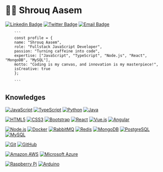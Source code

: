 # :woman_technologist: Shrouq Aasem 

 
[![Linkedin Badge](https://img.shields.io/badge/-LinkedIn-blue?style=flat-square&logo=Linkedin&logoColor=white&link=https://www.linkedin.com/in/shrouq-aasem-b2860b173/)](https://www.linkedin.com/in/shrouq-aasem-b2860b173/)
[![Twitter Badge](https://img.shields.io/badge/-Twitter-1DA1F2?style=flat-square&logo=Twitter&logoColor=white)](https://twitter.com/shrouqAasem)
[![Email Badge](https://img.shields.io/badge/-Email-red?style=flat-square&logo=Gmail&logoColor=white)](mailto:eng.shrouq.aasem@gmail.com)

        
        ```
        const profile = {
        name: "Shrouq Aasem",
        role: "Fullstack JavaScript Developer",
        passion: "Turning caffeine into code",
        expertise: ["JavaScript", "TypeScript", "Node.js", "React", "MongoDB", "MySQL"],
        motto: "Coding is my canvas, and innovation is my masterpiece!",
        isCreative: true
        };

        ```


## Knowledges

[![JavaScript](https://img.shields.io/badge/-JavaScript-black?style=flat-square&logo=javascript&link=https://github.com/ShrouqAasem/)](https://github.com/ShrouqAasem/)
[![TypeScript](https://img.shields.io/badge/-TypeScript-007ACC?style=flat-square&logo=typescript&link=https://github.com/ShrouqAasem/)](https://github.com/ShrouqAasem/)
[![Python](https://img.shields.io/badge/-Python-blue?style=flat-square&logo=python&link=https://github.com/ShrouqAasem/)](https://github.com/ShrouqAasem/)
[![Java](https://img.shields.io/badge/-Java-red?style=flat-square&logo=java&link=https://github.com/ShrouqAasem/)](https://github.com/ShrouqAasem/)


[![HTML5](https://img.shields.io/badge/-HTML5-E34F26?style=flat-square&logo=html5&logoColor=white&link=https://github.com/ShrouqAasem/)](https://github.com/ShrouqAasem/)
[![CSS3](https://img.shields.io/badge/-CSS3-1572B6?style=flat-square&logo=css3&link=https://github.com/ShrouqAasem/)](https://github.com/ShrouqAasem/)
[![Bootstrap](https://img.shields.io/badge/-Bootstrap-563D7C?style=flat-square&logo=bootstrap&link=https://github.com/ShrouqAasem/)](https://github.com/ShrouqAasem/)
[![React](https://img.shields.io/badge/-React-black?style=flat-square&logo=react&link=https://github.com/ShrouqAasem/)](https://github.com/ShrouqAasem/)
[![Vue.js](https://img.shields.io/badge/-Vuejs-black?style=flat-square&logo=vue.js&link=https://github.com/ShrouqAasem/)](https://github.com/ShrouqAasem/)
[![Angular](https://img.shields.io/badge/-Angular-DD0031?style=flat-square&logo=angular&link=https://github.com/ShrouqAasem/)](https://github.com/ShrouqAasem/)


[![Node.js](https://img.shields.io/badge/-Node.js-black?style=flat-square&logo=Node.js&link=https://github.com/ShrouqAasem/)](https://github.com/ShrouqAasem/)
[![Docker](https://img.shields.io/badge/-Docker-black?style=flat-square&logo=docker&link=https://github.com/ShrouqAasem/)](https://github.com/ShrouqAasem/)
[![RabbitMQ](https://img.shields.io/badge/-RabbitMQ-black?style=flat-square&logo=rabbitmq&link=https://github.com/ShrouqAasem/)](https://github.com/ShrouqAasem/)
[![Redis](https://img.shields.io/badge/-Redis-black?style=flat-square&logo=Redis&link=https://github.com/ShrouqAasem/)](https://github.com/ShrouqAasem/)
[![MongoDB](https://img.shields.io/badge/-MongoDB-black?style=flat-square&logo=mongodb&link=https://github.com/ShrouqAasem/)](https://github.com/ShrouqAasem/)
[![PostgreSQL](https://img.shields.io/badge/-PostgreSQL-336791?style=flat-square&logo=postgresql&link=https://github.com/ShrouqAasem/)](https://github.com/ShrouqAasem/)
[![MySQL](https://img.shields.io/badge/-MySQL-black?style=flat-square&logo=mysql&link=https://github.com/ShrouqAasem/)](https://github.com/ShrouqAasem/)


[![Git](https://img.shields.io/badge/-Git-black?style=flat-square&logo=git&link=https://github.com/ShrouqAasem/)](https://github.com/ShrouqAasem/)
[![GitHub](https://img.shields.io/badge/-GitHub-181717?style=flat-square&logo=github&link=https://github.com/ShrouqAasem/)](https://github.com/ShrouqAasem/)


[![Amazon AWS](https://img.shields.io/badge/Amazon%20AWS-232F3E?style=flat-square&logo=amazon-aws&link=https://github.com/ShrouqAasem/)](https://github.com/ShrouqAasem/)
[![Microsoft Azure](https://img.shields.io/badge/Microsoft%20Azure-0089D6?style=flat-square&logo=microsoft-azure&link=https://github.com/ShrouqAasem/)](https://github.com/ShrouqAasem/)


[![Raspberry Pi](https://img.shields.io/badge/-Raspberry%20Pi-C51A4A?style=flat-square&logo=Raspberry-Pi&link=https://github.com/ShrouqAasem/)](https://github.com/ShrouqAasem/)
[![Arduino](https://img.shields.io/badge/-Arduino-black?style=flat-square&logo=Arduino&link=https://github.com/ShrouqAasem/)](https://github.com/ShrouqAasem/)


